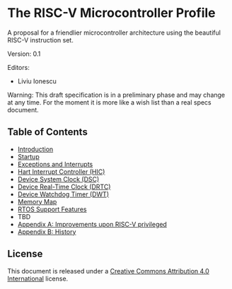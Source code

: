 # The RISC-V Microcontroller Profile

A proposal for a friendlier microcontroller architecture using the beautiful RISC-V instruction set.

Version: 0.1

Editors:
* Liviu Ionescu

Warning: This draft specification is in a preliminary phase and may change at any time. For the moment it is more like a wish list than a real specs document.


## Table of Contents

* [Introduction](introduction.md)
* [Startup](startup.md)
* [Exceptions and Interrupts](exceptions-and-interrupts.md)
* [Hart Interrupt Controller (HIC)]()
* [Device System Clock (DSC)]()
* [Device Real-Time Clock (DRTC)]()
* [Device Watchdog Timer (DWT)]()
* [Memory Map](memory-map.md)
* [RTOS Support Features](rtos-support-features.md)
* TBD
* [Appendix A: Improvements upon RISC-V privileged](improvements-upon-privileged.md)
* [Appendix B: History](history.md)

## License

This document is released under a [Creative Commons Attribution 4.0 International](https://creativecommons.org/licenses/by/4.0/legalcode) license.
